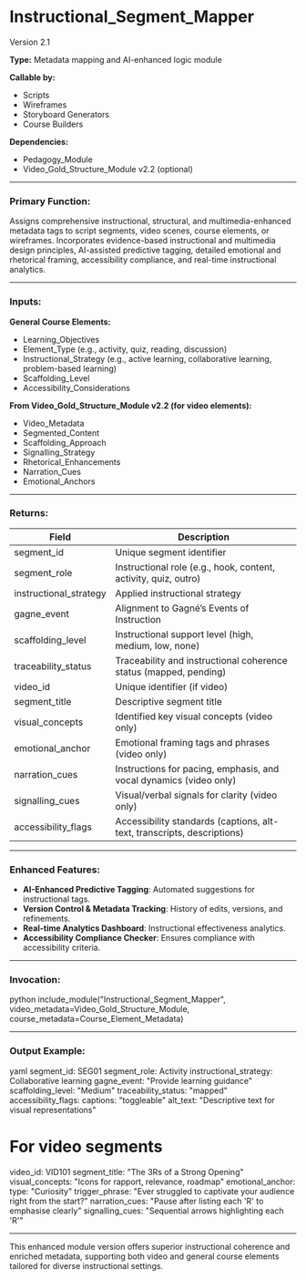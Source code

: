 # Instructional_Segment_Mapper

Version 2.1

**Type:** Metadata mapping and AI-enhanced logic module

**Callable by:**

- Scripts
- Wireframes
- Storyboard Generators
- Course Builders

**Dependencies:**

- Pedagogy_Module
- Video_Gold_Structure_Module v2.2 (optional)

---

### **Primary Function:**

Assigns comprehensive instructional, structural, and multimedia-enhanced metadata tags to script segments, video scenes, course elements, or wireframes. Incorporates evidence-based instructional and multimedia design principles, AI-assisted predictive tagging, detailed emotional and rhetorical framing, accessibility compliance, and real-time instructional analytics.

---

### **Inputs:**

**General Course Elements:**

- Learning_Objectives
- Element_Type (e.g., activity, quiz, reading, discussion)
- Instructional_Strategy (e.g., active learning, collaborative learning, problem-based learning)
- Scaffolding_Level
- Accessibility_Considerations

**From Video_Gold_Structure_Module v2.2 (for video elements):**

- Video_Metadata
- Segmented_Content
- Scaffolding_Approach
- Signalling_Strategy
- Rhetorical_Enhancements
- Narration_Cues
- Emotional_Anchors

---

### **Returns:**

| Field                    | Description                                                             |
| ------------------------ | ----------------------------------------------------------------------- |
| segment_id             | Unique segment identifier                                               |
| segment_role           | Instructional role (e.g., hook, content, activity, quiz, outro)         |
| instructional_strategy | Applied instructional strategy                                          |
| gagne_event            | Alignment to Gagné’s Events of Instruction                              |
| scaffolding_level      | Instructional support level (high, medium, low, none)                   |
| traceability_status    | Traceability and instructional coherence status (mapped, pending)       |
| video_id               | Unique identifier (if video)                                            |
| segment_title          | Descriptive segment title                                               |
| visual_concepts        | Identified key visual concepts (video only)                             |
| emotional_anchor       | Emotional framing tags and phrases (video only)                         |
| narration_cues         | Instructions for pacing, emphasis, and vocal dynamics (video only)      |
| signalling_cues        | Visual/verbal signals for clarity (video only)                          |
| accessibility_flags    | Accessibility standards (captions, alt-text, transcripts, descriptions) |

---

### **Enhanced Features:**

- **AI-Enhanced Predictive Tagging**: Automated suggestions for instructional tags.
- **Version Control & Metadata Tracking**: History of edits, versions, and refinements.
- **Real-time Analytics Dashboard**: Instructional effectiveness analytics.
- **Accessibility Compliance Checker**: Ensures compliance with accessibility criteria.

---

### **Invocation:**

python
include_module("Instructional_Segment_Mapper", video_metadata=Video_Gold_Structure_Module, course_metadata=Course_Element_Metadata)


---

### **Output Example:**

yaml
segment_id: SEG01
segment_role: Activity
instructional_strategy: Collaborative learning
gagne_event: "Provide learning guidance"
scaffolding_level: "Medium"
traceability_status: "mapped"
accessibility_flags:
  captions: "toggleable"
  alt_text: "Descriptive text for visual representations"

# For video segments
video_id: VID101
segment_title: "The 3Rs of a Strong Opening"
visual_concepts: "Icons for rapport, relevance, roadmap"
emotional_anchor:
  type: "Curiosity"
  trigger_phrase: "Ever struggled to captivate your audience right from the start?"
narration_cues: "Pause after listing each 'R' to emphasise clearly"
signalling_cues: "Sequential arrows highlighting each 'R'"


---

This enhanced module version offers superior instructional coherence and enriched metadata, supporting both video and general course elements tailored for diverse instructional settings.
